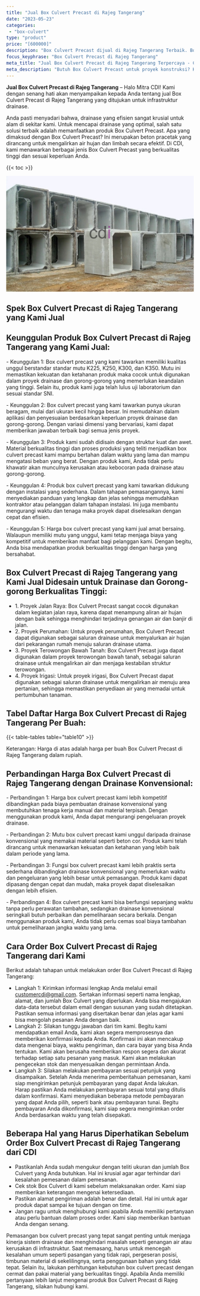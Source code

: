 ```yaml
---
title: "Jual Box Culvert Precast di Rajeg Tangerang"
date: "2023-05-23"
categories:
 - "box-culvert"
type: "product"
price: "[600000]"
description: "Box Culvert Precast dijual di Rajeg Tangerang Terbaik. Box Culvert Precast ini menjadi solusi utama dalam proyek pembangunan sebagai bahan infrastruktur yang handal dan tahan lama. Segera dapatkan informasi detail."
focus_keyphrase: "Box Culvert Precast di Rajeg Tangerang"
meta_title: "Jual Box Culvert Precast di Rajeg Tangerang Terpercaya - CDI"
meta_description: "Butuh Box Culvert Precast untuk proyek konstruksi? Kami adalah solusi tepat dengan penawaran kompetitif. Dapatkan informasi sekarang."
---
```


**Jual Box Culvert Precast di Rajeg Tangerang** – Halo Mitra CDI! Kami dengan senang hati akan menyampaikan kepada Anda tentang jual Box Culvert Precast di Rajeg Tangerang yang ditujukan untuk infrastruktur drainase.

Anda pasti menyadari bahwa, drainase yang efisien sangat krusial untuk alam di sekitar kami. Untuk mencapai drainase yang optimal, salah satu solusi terbaik adalah memanfaatkan produk Box Culvert Precast. Apa yang dimaksud dengan Box Culvert Precast? Ini merupakan beton pracetak yang dirancang untuk mengalirkan air hujan dan limbah secara efektif. Di CDI, kami menawarkan berbagai jenis Box Culvert Precast yang berkualitas tinggi dan sesuai keperluan Anda.

{{< toc >}}

![Jual Box Culvert Precast di Rajeg Tangerang](/images/box-culvert/box-culvert-30.jpg)

## Spek Box Culvert Precast di Rajeg Tangerang yang Kami Jual 

## Keunggulan Produk Box Culvert Precast di Rajeg Tangerang yang Kami Jual:

\- Keunggulan 1: Box culvert precast yang kami tawarkan memiliki kualitas unggul berstandar standar mutu K225, K250, K300, dan K350. Mutu ini memastikan kekuatan dan ketahanan produk maka cocok untuk digunakan dalam proyek drainase dan gorong-gorong yang memerlukan keandalan yang tinggi. Selain itu, produk kami juga telah lulus uji laboratorium dan sesuai standar SNI.

\- Keunggulan 2: Box culvert precast yang kami tawarkan punya ukuran beragam, mulai dari ukuran kecil hingga besar. Ini memudahkan dalam aplikasi dan penyesuaian berdasarkan keperluan proyek drainase dan gorong-gorong. Dengan variasi dimensi yang bervariasi, kami dapat memberikan jawaban terbaik bagi semua jenis proyek.

\- Keunggulan 3: Produk kami sudah didisain dengan struktur kuat dan awet. Material berkualitas tinggi dan proses produksi yang teliti menjadikan box culvert precast kami mampu bertahan dalam waktu yang lama dan mampu mengatasi beban yang berat. Dengan produk kami, Anda tidak perlu khawatir akan munculnya kerusakan atau kebocoran pada drainase atau gorong-gorong.

\- Keunggulan 4: Produk box culvert precast yang kami tawarkan didukung dengan instalasi yang sederhana. Dalam tahapan pemasangannya, kami menyediakan panduan yang lengkap dan jelas sehingga memudahkan kontraktor atau pelanggan dalam tahapan instalasi. Ini juga membantu mengurangi waktu dan tenaga maka proyek dapat diselesaikan dengan cepat dan efisien.

\- Keunggulan 5: Harga box culvert precast yang kami jual amat bersaing. Walaupun memiliki mutu yang unggul, kami tetap menjaga biaya yang kompetitif untuk memberikan manfaat bagi pelanggan kami. Dengan begitu, Anda bisa mendapatkan produk berkualitas tinggi dengan harga yang bersahabat.

## Box Culvert Precast di Rajeg Tangerang yang Kami Jual Didesain untuk Drainase dan Gorong-gorong Berkualitas Tinggi:

*   1\. Proyek Jalan Raya: Box Culvert Precast sangat cocok digunakan dalam kegiatan jalan raya, karena dapat menampung aliran air hujan dengan baik sehingga menghindari terjadinya genangan air dan banjir di jalan.
*   2\. Proyek Perumahan: Untuk proyek perumahan, Box Culvert Precast dapat digunakan sebagai saluran drainase untuk menyalurkan air hujan dari pekarangan rumah menuju saluran drainase utama.
*   3\. Proyek Terowongan Bawah Tanah: Box Culvert Precast juga dapat digunakan dalam proyek terowongan bawah tanah, sebagai saluran drainase untuk mengalirkan air dan menjaga kestabilan struktur terowongan.
*   4\. Proyek Irigasi: Untuk proyek irigasi, Box Culvert Precast dapat digunakan sebagai saluran drainase untuk mengalirkan air menuju area pertanian, sehingga memastikan penyediaan air yang memadai untuk pertumbuhan tanaman.

## Tabel Daftar Harga Box Culvert Precast di Rajeg Tangerang Per Buah:

{{< table-tables table="table10" >}}

Keterangan: Harga di atas adalah harga per buah Box Culvert Precast di Rajeg Tangerang dalam rupiah.

## Perbandingan Harga Box Culvert Precast di Rajeg Tangerang dengan Drainase Konvensional:

\- Perbandingan 1: Harga box culvert precast kami lebih kompetitif dibandingkan pada biaya pembuatan drainase konvensional yang membutuhkan tenaga kerja manual dan material terpisah. Dengan menggunakan produk kami, Anda dapat mengurangi pengeluaran proyek drainase.

\- Perbandingan 2: Mutu box culvert precast kami unggul daripada drainase konvensional yang memakai material seperti beton cor. Produk kami telah dirancang untuk menawarkan kekuatan dan ketahanan yang lebih baik dalam periode yang lama.

\- Perbandingan 3: Fungsi box culvert precast kami lebih praktis serta sederhana dibandingkan drainase konvensional yang memerlukan waktu dan pengeluaran yang lebih besar untuk pemasangan. Produk kami dapat dipasang dengan cepat dan mudah, maka proyek dapat diselesaikan dengan lebih efisien.

\- Perbandingan 4: Box culvert precast kami bisa berfungsi sepanjang waktu tanpa perlu perawatan tambahan, sedangkan drainase konvensional seringkali butuh perbaikan dan pemeliharaan secara berkala. Dengan menggunakan produk kami, Anda tidak perlu cemas soal biaya tambahan untuk pemeliharaan jangka waktu yang lama.

## Cara Order Box Culvert Precast di Rajeg Tangerang dari Kami

Berikut adalah tahapan untuk melakukan order Box Culvert Precast di Rajeg Tangerang:

*   Langkah 1: Kirimkan informasi lengkap Anda melalui email customercdi@gmail.com. Sertakan informasi seperti nama lengkap, alamat, dan jumlah Box Culvert yang diperlukan.
Anda bisa mengajukan data-data tersebut dalam email dengan susunan yang sudah ditetapkan. Pastikan semua informasi yang disertakan benar dan jelas agar kami bisa mengolah pesanan Anda dengan baik.
*   Langkah 2: Silakan tunggu jawaban dari tim kami. Begitu kami mendapatkan email Anda, kami akan segera memprosesnya dan memberikan konfirmasi kepada Anda. Konfirmasi ini akan mencakup data mengenai biaya, waktu pengiriman, dan cara bayar yang bisa Anda tentukan.
Kami akan berusaha memberikan respon segera dan akurat terhadap setiap satu pesanan yang masuk. Kami akan melakukan pengecekan stok dan menyesuaikan dengan permintaan Anda.
*   Langkah 3: Silakan melakukan pembayaran sesuai petunjuk yang disampaikan. Setelah Anda menerima pemberitahuan pemesanan, kami siap mengirimkan petunjuk pembayaran yang dapat Anda lakukan. Harap pastikan Anda melakukan pembayaran sesuai total yang ditulis dalam konfirmasi.
Kami menyediakan beberapa metode pembayaran yang dapat Anda pilih, seperti bank atau pembayaran tunai. Begitu pembayaran Anda dikonfirmasi, kami siap segera mengirimkan order Anda berdasarkan waktu yang telah disepakati.

## Beberapa Hal yang Harus Diperhatikan Sebelum Order Box Culvert Precast di Rajeg Tangerang dari CDI

*   Pastikanlah Anda sudah mengukur dengan teliti ukuran dan jumlah Box Culvert yang Anda butuhkan. Hal ini krusial agar agar terhindar dari kesalahan pemesanan dalam pemesanan.
*   Cek stok Box Culvert di kami sebelum melaksanakan order. Kami siap memberikan keterangan mengenai ketersediaan.
*   Pastikan alamat pengiriman adalah benar dan detail. Hal ini untuk agar produk dapat sampai ke tujuan dengan on time.
*   Jangan ragu untuk menghubungi kami apabila Anda memiliki pertanyaan atau perlu bantuan dalam proses order. Kami siap memberikan bantuan Anda dengan senang.

Pemasangan box culvert precast yang tepat sangat penting untuk menjaga kinerja sistem drainase dan menghindari masalah seperti genangan air atau kerusakan di infrastruktur. Saat memasang, harus untuk mencegah kesalahan umum seperti pasangan yang tidak rapi, pergeseran posisi, timbunan material di sekelilingnya, serta penggunaan bahan yang tidak tepat. Selain itu, lakukan perhitungan kebutuhan box culvert precast dengan cermat dan pakai material yang berkualitas tinggi. Apabila Anda memiliki pertanyaan lebih lanjut mengenai produk Box Culvert Precast di Rajeg Tangerang, silakan hubungi kami.